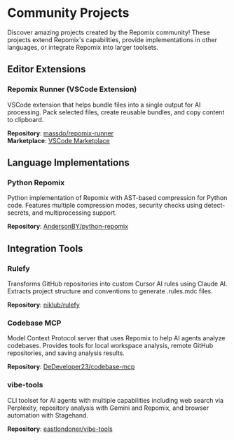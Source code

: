 # Community Projects

Discover amazing projects created by the Repomix community! These projects extend Repomix's capabilities, provide implementations in other languages, or integrate Repomix into larger toolsets.

## Editor Extensions

### Repomix Runner (VSCode Extension)
VSCode extension that helps bundle files into a single output for AI processing. Pack selected files, create reusable bundles, and copy content to clipboard.

**Repository**: [massdo/repomix-runner](https://github.com/massdo/repomix-runner)  
**Marketplace**: [VSCode Marketplace](https://marketplace.visualstudio.com/items?itemName=DorianMassoulier.repomix-runner)

## Language Implementations

### Python Repomix
Python implementation of Repomix with AST-based compression for Python code. Features multiple compression modes, security checks using detect-secrets, and multiprocessing support.

**Repository**: [AndersonBY/python-repomix](https://github.com/AndersonBY/python-repomix)

## Integration Tools

### Rulefy
Transforms GitHub repositories into custom Cursor AI rules using Claude AI. Extracts project structure and conventions to generate .rules.mdc files.

**Repository**: [niklub/rulefy](https://github.com/niklub/rulefy)

### Codebase MCP
Model Context Protocol server that uses Repomix to help AI agents analyze codebases. Provides tools for local workspace analysis, remote GitHub repositories, and saving analysis results.

**Repository**: [DeDeveloper23/codebase-mcp](https://github.com/DeDeveloper23/codebase-mcp)

### vibe-tools
CLI toolset for AI agents with multiple capabilities including web search via Perplexity, repository analysis with Gemini and Repomix, and browser automation with Stagehand.

**Repository**: [eastlondoner/vibe-tools](https://github.com/eastlondoner/vibe-tools)

